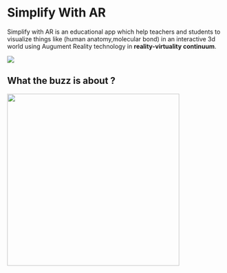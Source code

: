 # Simplify With AR

Simplify with AR is an educational app which help teachers and students to visualize things like (human anatomy,molecular bond) in an interactive 3d world using Augument Reality technology in __reality-virtuality continuum__.


<img src="https://upload.wikimedia.org/wikipedia/en/thumb/d/dc/Virtuality_Continuum_2.jpg/400px-Virtuality_Continuum_2.jpg">

## What the buzz is about ?
<p float="left">
<img src="https://firebasestorage.googleapis.com/v0/b/ultrahacka7a.appspot.com/o/009.jpeg?alt=media&token=c474ab5e-84cc-4c02-adc9-947536dc0822" height="400px">
</p>





